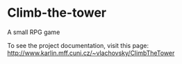 # Climb-the-tower
A small RPG game

To see the project documentation, visit this page: http://www.karlin.mff.cuni.cz/~vlachovsky/ClimbTheTower
